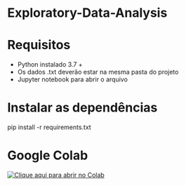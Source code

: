 # Exploratory-Data-Analysis


# Requisitos
* Python instalado 3.7 +
* Os dados .txt deverão estar na mesma pasta do projeto
* Jupyter notebook para abrir o arquivo


# Instalar as dependências
pip install -r requirements.txt

# Google Colab

<a target="_blank" href="https://colab.research.google.com/github/vinnedev/exploratory-data-analysis/blob/main/ExploratoryDataAnalysis.ipynb">
  <img src="https://colab.research.google.com/assets/colab-badge.svg" alt="Clique aqui para abrir no Colab"/>
</a>
